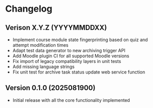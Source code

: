 # Changelog

## Verison X.Y.Z (YYYYMMDDXX)

- Implement course module state fingerprinting based on quiz and attempt modification times
- Adapt test data generator to new archiving trigger API
- Add Moodle plugin CI for all supported Moodle versions
- Fix import of legacy compatibility layers in unit tests
- Add missing language strings
- Fix unit test for archive task status update web service function


## Version 0.1.0 (2025081900)

- Initial release with all the core functionality implemented
